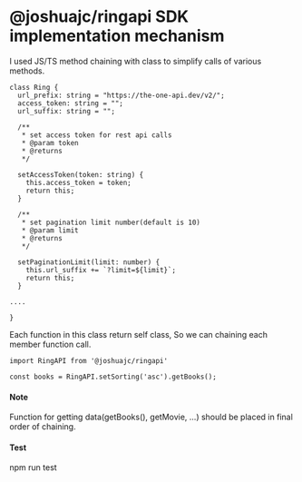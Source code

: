 # @joshuajc/ringapi SDK implementation mechanism

I used JS/TS method chaining with class to simplify calls of various methods.

```
class Ring {
  url_prefix: string = "https://the-one-api.dev/v2/";
  access_token: string = "";
  url_suffix: string = "";

  /**
   * set access token for rest api calls
   * @param token
   * @returns
   */

  setAccessToken(token: string) {
    this.access_token = token;
    return this;
  }

  /**
   * set pagination limit number(default is 10)
   * @param limit
   * @returns
   */

  setPaginationLimit(limit: number) {
    this.url_suffix += `?limit=${limit}`;
    return this;
  }

....

}
```

Each function in this class return self class, So we can chaining each member function call.

```
import RingAPI from '@joshuajc/ringapi'

const books = RingAPI.setSorting('asc').getBooks();

```

#### Note

Function for getting data(getBooks(), getMovie, ...) should be placed in final order of chaining.

#### Test

npm run test
